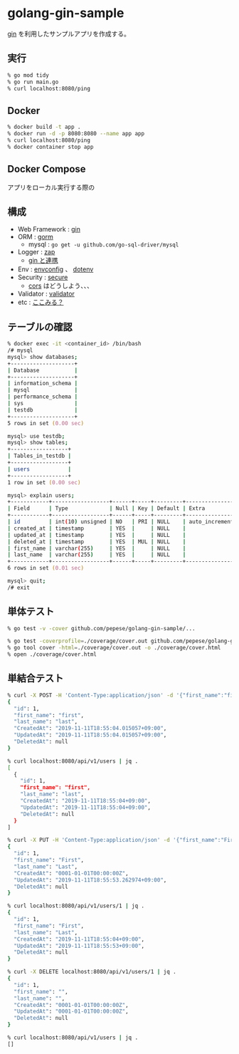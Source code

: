 # golang-gin-sample

[gin](https://github.com/gin-gonic/gin) を利用したサンプルアプリを作成する。

## 実行

```zsh
% go mod tidy
% go run main.go
% curl localhost:8080/ping
```

## Docker

```zsh
% docker build -t app .
% docker run -d -p 8080:8080 --name app app
% curl localhost:8080/ping
% docker container stop app
```

## Docker Compose

アプリをローカル実行する際の

## 構成

- Web Framework : [gin](https://github.com/gin-gonic/gin)
- ORM : [gorm](https://github.com/jinzhu/gorm)
    - mysql : `go get -u github.com/go-sql-driver/mysql`
- Logger : [zap](https://github.com/uber-go/zap)
  - [gin と連携](https://github.com/gin-contrib/zap)
- Env : [envconfig](https://github.com/kelseyhightower/envconfig) 、 [dotenv](https://github.com/joho/godotenv)
- Security : [secure](https://github.com/unrolled/secure)
  - [cors](https://github.com/gin-contrib/cors) はどうしよう、、、
- Validator : [validator](https://github.com/go-playground/validator)
- etc : [ここみる？](https://github.com/go-playground)

## テーブルの確認

```zsh
% docker exec -it <container_id> /bin/bash
/# mysql
mysql> show databases;
+--------------------+
| Database           |
+--------------------+
| information_schema |
| mysql              |
| performance_schema |
| sys                |
| testdb             |
+--------------------+
5 rows in set (0.00 sec)

mysql> use testdb;
mysql> show tables;
+------------------+
| Tables_in_testdb |
+------------------+
| users            |
+------------------+
1 row in set (0.00 sec)

mysql> explain users;
+------------+------------------+------+-----+---------+----------------+
| Field      | Type             | Null | Key | Default | Extra          |
+------------+------------------+------+-----+---------+----------------+
| id         | int(10) unsigned | NO   | PRI | NULL    | auto_increment |
| created_at | timestamp        | YES  |     | NULL    |                |
| updated_at | timestamp        | YES  |     | NULL    |                |
| deleted_at | timestamp        | YES  | MUL | NULL    |                |
| first_name | varchar(255)     | YES  |     | NULL    |                |
| last_name  | varchar(255)     | YES  |     | NULL    |                |
+------------+------------------+------+-----+---------+----------------+
6 rows in set (0.01 sec)

mysql> quit;
/# exit
```

## 単体テスト

```zsh
% go test -v -cover github.com/pepese/golang-gin-sample/...

% go test -coverprofile=./coverage/cover.out github.com/pepese/golang-gin-sample/...
% go tool cover -html=./coverage/cover.out -o ./coverage/cover.html
% open ./coverage/cover.html
```

## 単結合テスト

```zsh
% curl -X POST -H 'Content-Type:application/json' -d '{"first_name":"first","last_name":"last"}' localhost:8080/api/v1/users | jq .
{
  "id": 1,
  "first_name": "first",
  "last_name": "last",
  "CreatedAt": "2019-11-11T18:55:04.015057+09:00",
  "UpdatedAt": "2019-11-11T18:55:04.015057+09:00",
  "DeletedAt": null
}

% curl localhost:8080/api/v1/users | jq .
[
  {
    "id": 1,
    "first_name": "first",
    "last_name": "last",
    "CreatedAt": "2019-11-11T18:55:04+09:00",
    "UpdatedAt": "2019-11-11T18:55:04+09:00",
    "DeletedAt": null
  }
]

% curl -X PUT -H 'Content-Type:application/json' -d '{"first_name":"First","last_name":"Last"}' localhost:8080/api/v1/users/1 | jq .
{
  "id": 1,
  "first_name": "First",
  "last_name": "Last",
  "CreatedAt": "0001-01-01T00:00:00Z",
  "UpdatedAt": "2019-11-11T18:55:53.262974+09:00",
  "DeletedAt": null
}

% curl localhost:8080/api/v1/users/1 | jq .
{
  "id": 1,
  "first_name": "First",
  "last_name": "Last",
  "CreatedAt": "2019-11-11T18:55:04+09:00",
  "UpdatedAt": "2019-11-11T18:55:53+09:00",
  "DeletedAt": null
}

% curl -X DELETE localhost:8080/api/v1/users/1 | jq .
{
  "id": 1,
  "first_name": "",
  "last_name": "",
  "CreatedAt": "0001-01-01T00:00:00Z",
  "UpdatedAt": "0001-01-01T00:00:00Z",
  "DeletedAt": null
}

% curl localhost:8080/api/v1/users | jq .
[]
```